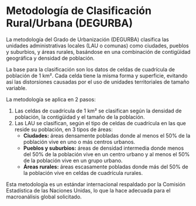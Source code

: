 # Metodología de Clasificación Rural/Urbana (DEGURBA)

La metodología del Grado de Urbanización (DEGURBA) clasifica las unidades administrativas locales (LAU o comunas) como ciudades, pueblos y suburbios, y áreas rurales, basándose en una combinación de contigüidad geográfica y densidad de población.

La base para la clasificación son los datos de celdas de cuadrícula de población de 1 km². Cada celda tiene la misma forma y superficie, evitando así las distorsiones causadas por el uso de unidades territoriales de tamaño variable.

La metodología se aplica en 2 pasos:

1.  Las celdas de cuadrícula de 1 km² se clasifican según la densidad de población, la contigüidad y el tamaño de la población.
2.  Las LAU se clasifican, según el tipo de celdas de cuadrícula en las que reside su población, en 3 tipos de áreas:
    *   **Ciudades:** áreas densamente pobladas donde al menos el 50% de la población vive en uno o más centros urbanos.
    *   **Pueblos y suburbios:** áreas de densidad intermedia donde menos del 50% de la población vive en un centro urbano y al menos el 50% de la población vive en un grupo urbano.
    *   **Áreas rurales:** áreas escasamente pobladas donde más del 50% de la población vive en celdas de cuadrícula rurales.

Esta metodología es un estándar internacional respaldado por la Comisión Estadística de las Naciones Unidas, lo que la hace adecuada para el macroanálisis global solicitado.

